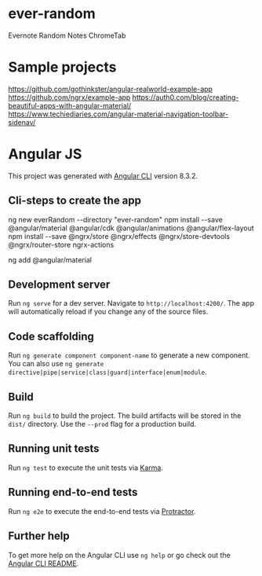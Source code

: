 # ever-random
Evernote Random Notes ChromeTab


# Sample projects
https://github.com/gothinkster/angular-realworld-example-app
https://github.com/ngrx/example-app
https://auth0.com/blog/creating-beautiful-apps-with-angular-material/
    https://www.techiediaries.com/angular-material-navigation-toolbar-sidenav/
# Angular JS

This project was generated with [Angular CLI](https://github.com/angular/angular-cli) version 8.3.2.

## Cli-steps to create the app
ng new everRandom --directory "ever-random"
npm install --save @angular/material @angular/cdk @angular/animations @angular/flex-layout
npm install --save @ngrx/store @ngrx/effects @ngrx/store-devtools @ngrx/router-store ngrx-actions

ng add @angular/material

## Development server

Run `ng serve` for a dev server. Navigate to `http://localhost:4200/`. The app will automatically reload if you change any of the source files.

## Code scaffolding

Run `ng generate component component-name` to generate a new component. You can also use `ng generate directive|pipe|service|class|guard|interface|enum|module`.

## Build

Run `ng build` to build the project. The build artifacts will be stored in the `dist/` directory. Use the `--prod` flag for a production build.

## Running unit tests

Run `ng test` to execute the unit tests via [Karma](https://karma-runner.github.io).

## Running end-to-end tests

Run `ng e2e` to execute the end-to-end tests via [Protractor](http://www.protractortest.org/).

## Further help

To get more help on the Angular CLI use `ng help` or go check out the [Angular CLI README](https://github.com/angular/angular-cli/blob/master/README.md).
